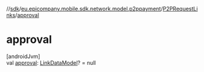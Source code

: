 //[sdk](../../../index.md)/[eu.epicompany.mobile.sdk.network.model.p2ppayment](../index.md)/[P2PRequestLinks](index.md)/[approval](approval.md)

# approval

[androidJvm]\
val [approval](approval.md): [LinkDataModel](../../eu.epicompany.mobile.android.data.network.model.hypermedia/-link-data-model/index.md)? = null
